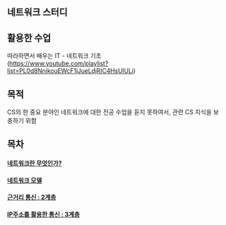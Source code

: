 ## 네트워크 스터디

## 활용한 수업

따라하면서 배우는 IT - 네트워크 기초  
(https://www.youtube.com/playlist?list=PL0d8NnikouEWcF1jJueLdjRIC4HsUlULi)

## 목적

CS의 한 중요 분야인 네트워크에 대한 전공 수업을 듣지 못하여서, 관련 CS 지식을 보충하기 위함

## 목차

#### [네트워크란 무엇인가?](https://github.com/kangjunseo/CS_Network/blob/main/mds/Network1.md)

#### [네트워크 모델](https://github.com/kangjunseo/CS_Network/blob/main/mds/Network2.md)

#### [근거리 통신 : 2계층](https://github.com/kangjunseo/CS_Network/blob/main/mds/Network3.md)

#### [IP주소를 활용한 통신 : 3계층](https://github.com/kangjunseo/CS_Network/blob/main/mds/Network4.md)
